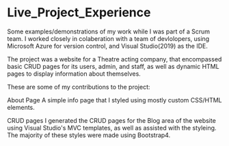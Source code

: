 # Live_Project_Experience
Some examples/demonstrations of my work while I was part of a Scrum team.
I worked closely in colaberation with a team of devlolopers, using Microsoft Azure for version control, and Visual Studio(2019) as the IDE.

The project was a website for a Theatre acting company, that encompassed basic CRUD pages for its users, admin, and staff, as well as
dynamic HTML pages to display information about themselves.

These are some of my contributions to the project:

About Page
A simple info page that I styled using mostly custom CSS/HTML elements.

CRUD pages
I generated the CRUD pages for the Blog area of the website using Visual Studio's MVC templates, as well as assisted with the styleing. 
The majority of these styles were made using Bootstrap4.
